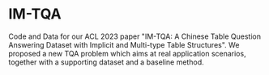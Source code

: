 # IM-TQA
Code and Data for our ACL 2023 paper "IM-TQA: A Chinese Table Question Answering Dataset with Implicit and Multi-type Table Structures". We proposed  a new TQA problem which aims at real application scenarios, together with a supporting dataset and a baseline method.
